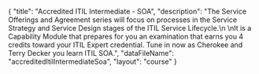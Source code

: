 {
	"title": "Accredited ITIL Intermediate - SOA",
	"description": "The Service Offerings and Agreement series will focus on processes in the Service Strategy and Service Design stages of the ITIL Service Lifecycle.\n \nIt is a Capability Module that prepares for you an examination that earns you 4 credits toward your ITIL Expert credential. Tune in now as Cherokee and Terry Decker you learn ITIL SOA.",
	"dataFileName": "accreditedItilIntermediateSoa",
	"layout": "course"
}